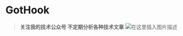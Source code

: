 # GotHook
> **关注我的技术公众号**
> **不定期分析各种技术文章**
> ![在这里插入图片描述](https://img-blog.csdnimg.cn/20210609083437833.png?x-oss-process=image/watermark,type_ZmFuZ3poZW5naGVpdGk,shadow_10,text_aHR0cHM6Ly9ibG9nLmNzZG4ubmV0L3UwMTE5MTk4MTY=,size_16,color_FFFFFF,t_70#pic_center)
